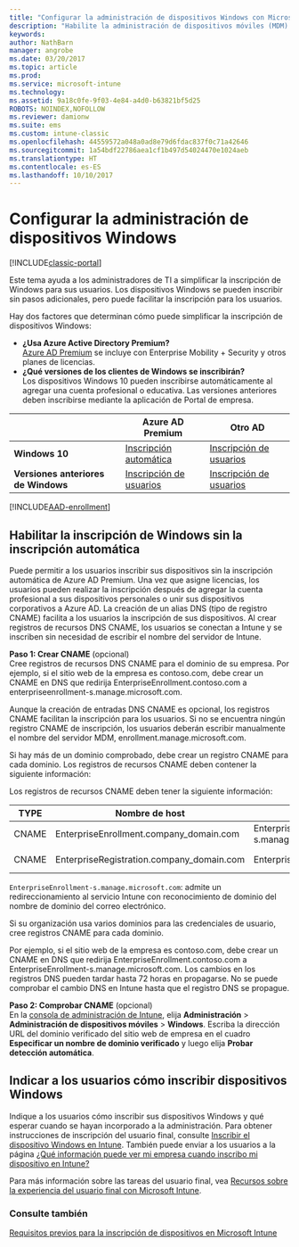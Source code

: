 ```yaml
---
title: "Configurar la administración de dispositivos Windows con Microsoft Intune"
description: "Habilite la administración de dispositivos móviles (MDM) para dispositivos Windows con Microsoft Intune."
keywords: 
author: NathBarn
manager: angrobe
ms.date: 03/20/2017
ms.topic: article
ms.prod: 
ms.service: microsoft-intune
ms.technology: 
ms.assetid: 9a18c0fe-9f03-4e84-a4d0-b63821bf5d25
ROBOTS: NOINDEX,NOFOLLOW
ms.reviewer: damionw
ms.suite: ems
ms.custom: intune-classic
ms.openlocfilehash: 44559572a048a0ad8e79d6fdac837f0c71a42646
ms.sourcegitcommit: 1a54bdf22786aea1cf1b497d54024470e1024aeb
ms.translationtype: HT
ms.contentlocale: es-ES
ms.lasthandoff: 10/10/2017
---
```

# <a name="set-up-windows-device-management"></a>Configurar la administración de dispositivos Windows

[!INCLUDE[classic-portal](../includes/classic-portal.md)]

Este tema ayuda a los administradores de TI a simplificar la inscripción de Windows para sus usuarios.  Los dispositivos Windows se pueden inscribir sin pasos adicionales, pero puede facilitar la inscripción para los usuarios.

Hay dos factores que determinan cómo puede simplificar la inscripción de dispositivos Windows:
- **¿Usa Azure Active Directory Premium?** <br>[Azure AD Premium](https://docs.microsoft.com/azure/active-directory/active-directory-get-started-premium) se incluye con Enterprise Mobility + Security y otros planes de licencias.
- **¿Qué versiones de los clientes de Windows se inscribirán?** <br>Los dispositivos Windows 10 pueden inscribirse automáticamente al agregar una cuenta profesional o educativa. Las versiones anteriores deben inscribirse mediante la aplicación de Portal de empresa.

||**Azure AD Premium**|**Otro AD**|
|----------|---------------|---------------|  
|**Windows 10**|[Inscripción automática](#enable-windows-10-automatic-enrollment) |[Inscripción de usuarios](#enable-windows-enrollment-without-automatic-enrollment)|
|**Versiones anteriores de Windows**|[Inscripción de usuarios](#enable-windows-enrollment-without-automatic-enrollment)|[Inscripción de usuarios](#enable-windows-enrollment-without-automatic-enrollment)|

[!INCLUDE[AAD-enrollment](../includes/win10-automatic-enrollment-aad.md)]

## <a name="enable-windows-enrollment-without-automatic-enrollment"></a>Habilitar la inscripción de Windows sin la inscripción automática
Puede permitir a los usuarios inscribir sus dispositivos sin la inscripción automática de Azure AD Premium. Una vez que asigne licencias, los usuarios pueden realizar la inscripción después de agregar la cuenta profesional a sus dispositivos personales o unir sus dispositivos corporativos a Azure AD. La creación de un alias DNS (tipo de registro CNAME) facilita a los usuarios la inscripción de sus dispositivos. Al crear registros de recursos DNS CNAME, los usuarios se conectan a Intune y se inscriben sin necesidad de escribir el nombre del servidor de Intune.

**Paso 1: Crear CNAME** (opcional)<br>
Cree registros de recursos DNS CNAME para el dominio de su empresa. Por ejemplo, si el sitio web de la empresa es contoso.com, debe crear un CNAME en DNS que redirija EnterpriseEnrollment.contoso.com a enterpriseenrollment-s.manage.microsoft.com.

Aunque la creación de entradas DNS CNAME es opcional, los registros CNAME facilitan la inscripción para los usuarios. Si no se encuentra ningún registro CNAME de inscripción, los usuarios deberán escribir manualmente el nombre del servidor MDM, enrollment.manage.microsoft.com.

Si hay más de un dominio comprobado, debe crear un registro CNAME para cada dominio. Los registros de recursos CNAME deben contener la siguiente información:

Los registros de recursos CNAME deben tener la siguiente información:

|TYPE|Nombre de host|Apunta a|TTL|
|--------|-------------|-------------|-------|
|CNAME|EnterpriseEnrollment.company_domain.com|EnterpriseEnrollment-s.manage.microsoft.com |1 hora|
|CNAME|EnterpriseRegistration.company_domain.com|EnterpriseRegistration.windows.net|1 hora|

`EnterpriseEnrollment-s.manage.microsoft.com`: admite un redireccionamiento al servicio Intune con reconocimiento de dominio del nombre de dominio del correo electrónico.

Si su organización usa varios dominios para las credenciales de usuario, cree registros CNAME para cada dominio.

Por ejemplo, si el sitio web de la empresa es contoso.com, debe crear un CNAME en DNS que redirija EnterpriseEnrollment.contoso.com a EnterpriseEnrollment-s.manage.microsoft.com. Los cambios en los registros DNS pueden tardar hasta 72 horas en propagarse. No se puede comprobar el cambio DNS en Intune hasta que el registro DNS se propague.

**Paso 2: Comprobar CNAME** (opcional)<br>
En la [consola de administración de Intune](https://manage.microsoft.com), elija **Administración** &gt; **Administración de dispositivos móviles** &gt; **Windows**. Escriba la dirección URL del dominio verificado del sitio web de empresa en el cuadro **Especificar un nombre de dominio verificado** y luego elija **Probar detección automática**.

## <a name="tell-users-how-to-enroll-windows-devices"></a>Indicar a los usuarios cómo inscribir dispositivos Windows
Indique a los usuarios cómo inscribir sus dispositivos Windows y qué esperar cuando se hayan incorporado a la administración.
Para obtener instrucciones de inscripción del usuario final, consulte [Inscribir el dispositivo Windows en Intune](https://docs.microsoft.com/intune-user-help/enroll-your-device-in-intune-windows). También puede enviar a los usuarios a la página [¿Qué información puede ver mi empresa cuando inscribo mi dispositivo en Intune?](https://docs.microsoft.com/intune-user-help/what-can-your-it-administrator-see-when-you-enroll-your-device-in-intune-windows)

Para más información sobre las tareas del usuario final, vea [Recursos sobre la experiencia del usuario final con Microsoft Intune](/intune/end-user-educate).

### <a name="see-also"></a>Consulte también
[Requisitos previos para la inscripción de dispositivos en Microsoft Intune](prerequisites-for-enrollment.md)
